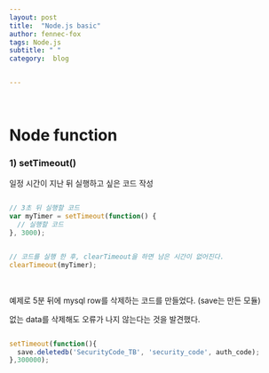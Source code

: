 ```yaml
---
layout: post
title:  "Node.js basic"
author: fennec-fox
tags: Node.js
subtitle: " "
category:  blog


---
```


<br>

# Node function

### 1) setTimeout()

일정 시간이 지난 뒤 실행하고 싶은 코드 작성

```javascript

// 3초 뒤 실행할 코드
var myTimer = setTimeout(function() {
  // 실행할 코드
}, 3000);


// 코드를 실행 한 후, clearTimeout을 하면 남은 시간이 없어진다.
clearTimeout(myTimer);


```

<br>

예제로 5분 뒤에 mysql row를 삭제하는 코드를 만들었다. (save는 만든 모듈)

없는 data를 삭제해도 오류가 나지 않는다는 것을 발견했다. 

```javascript

setTimeout(function(){
  save.deletedb('SecurityCode_TB', 'security_code', auth_code);
},300000);

```

<br>

